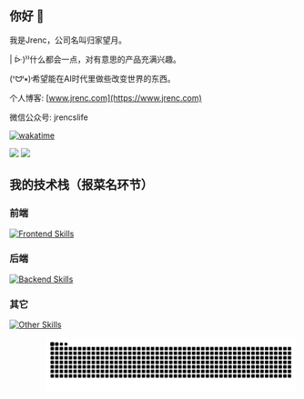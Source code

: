 
## 你好 👋

我是Jrenc，公司名叫归家望月。

| ᐕ)⁾⁾什么都会一点，对有意思的产品充满兴趣。

(ᕑᗢᓫ∗)˒希望能在AI时代里做些改变世界的东西。

个人博客: [www.jrenc.com](https://www.jrenc.com)  

微信公众号: jrencslife  

[![wakatime](https://wakatime.com/badge/user/d96ca117-185e-408e-b1a2-892e09cc7d3c.svg)](https://wakatime.com/@d96ca117-185e-408e-b1a2-892e09cc7d3c)

<div>
  <img width="49%" src="https://github-readme-stats.vercel.app/api?username=jrenc2002&show_icons=true&include_all_commits=true&count_private=true"/>
  <img width="49%" src="https://github-readme-stats.vercel.app/api/wakatime?username=d96ca117-185e-408e-b1a2-892e09cc7d3c&bg_color=2D3748&title_color=2F855A&icon_color=2F855A&text_color=ffffff&custom_title=Code%20Time%20Stats&langs_count=10&layout=compact"/>

</div>

## 我的技术栈（报菜名环节）

### 前端
 [![Frontend Skills](https://skillicons.dev/icons?i=react,html,js,ts,npm,vscode,vite,vue,css,tailwind,jquery,sass,webstorm,nuxt,yarn,pinia,electron)](https://skillicons.dev)

### 后端
 [![Backend Skills](https://skillicons.dev/icons?i=python,pycharm,django,flask,go,nodejs,nestjs,nextjs)](https://skillicons.dev)
 
### 其它
   [![Other Skills](https://skillicons.dev/icons?i=figma,qt,c,cpp,cmake,github,gmail,linux,nodejs,photoshop,opencv,postman,vercel,git,mysql,nginx)](https://skillicons.dev)


 <picture>
  <source media="(prefers-color-scheme: dark)" srcset="https://raw.githubusercontent.com/jrenc2002/jrenc2002/output/github-snake-dark.svg?palette=github-dark">
  <source media="(prefers-color-scheme: light)" srcset="https://raw.githubusercontent.com/jrenc2002/jrenc2002/output/github-snake.svg">
  <img height="96" align="right" alt="github contribution grid snake animation" src="https://raw.githubusercontent.com/lcandy2/lcandy2/snake-game/github-contribution-grid-snake.svg">
</picture>
